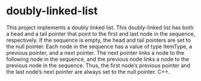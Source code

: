 # doubly-linked-list
This project implements a doubly linked list.
This doubly-linked list has both a head and a tail pointer that point to the first and last node in the sequence, respectively. If the sequence is empty, the head and tail pointers are set to the null pointer. Each node in the sequence has a value of type ItemType, a previous pointer, and a next pointer. The next pointer links a node to the following node in the sequence, and the previous node links a node to the previous node in the sequence. Thus, the first node’s previous pointer and the last node’s next pointer are always set to the null pointer. C++.
